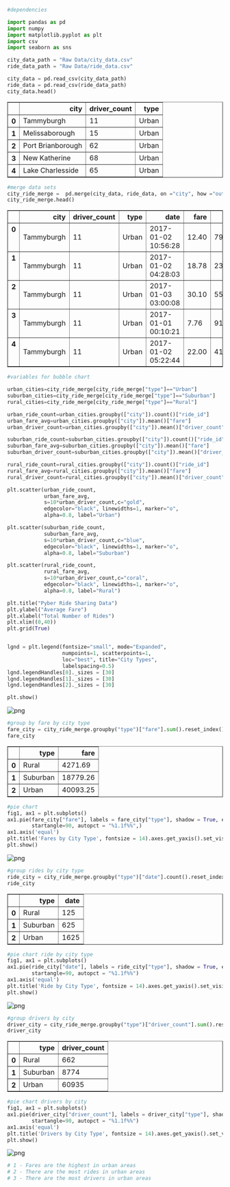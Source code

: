 

```python
#dependencies

import pandas as pd
import numpy
import matplotlib.pyplot as plt
import csv
import seaborn as sns

city_data_path = "Raw Data/city_data.csv"
ride_data_path = "Raw Data/ride_data.csv"

city_data = pd.read_csv(city_data_path)
ride_data = pd.read_csv(ride_data_path)
city_data.head()
```




<div>
<style>
    .dataframe thead tr:only-child th {
        text-align: right;
    }

    .dataframe thead th {
        text-align: left;
    }

    .dataframe tbody tr th {
        vertical-align: top;
    }
</style>
<table border="1" class="dataframe">
  <thead>
    <tr style="text-align: right;">
      <th></th>
      <th>city</th>
      <th>driver_count</th>
      <th>type</th>
    </tr>
  </thead>
  <tbody>
    <tr>
      <th>0</th>
      <td>Tammyburgh</td>
      <td>11</td>
      <td>Urban</td>
    </tr>
    <tr>
      <th>1</th>
      <td>Melissaborough</td>
      <td>15</td>
      <td>Urban</td>
    </tr>
    <tr>
      <th>2</th>
      <td>Port Brianborough</td>
      <td>62</td>
      <td>Urban</td>
    </tr>
    <tr>
      <th>3</th>
      <td>New Katherine</td>
      <td>68</td>
      <td>Urban</td>
    </tr>
    <tr>
      <th>4</th>
      <td>Lake Charlesside</td>
      <td>65</td>
      <td>Urban</td>
    </tr>
  </tbody>
</table>
</div>




```python
#merge data sets
city_ride_merge =  pd.merge(city_data, ride_data, on ="city", how ="outer")
city_ride_merge.head()
```




<div>
<style>
    .dataframe thead tr:only-child th {
        text-align: right;
    }

    .dataframe thead th {
        text-align: left;
    }

    .dataframe tbody tr th {
        vertical-align: top;
    }
</style>
<table border="1" class="dataframe">
  <thead>
    <tr style="text-align: right;">
      <th></th>
      <th>city</th>
      <th>driver_count</th>
      <th>type</th>
      <th>date</th>
      <th>fare</th>
      <th>ride_id</th>
    </tr>
  </thead>
  <tbody>
    <tr>
      <th>0</th>
      <td>Tammyburgh</td>
      <td>11</td>
      <td>Urban</td>
      <td>2017-01-02 10:56:28</td>
      <td>12.40</td>
      <td>7963408790849</td>
    </tr>
    <tr>
      <th>1</th>
      <td>Tammyburgh</td>
      <td>11</td>
      <td>Urban</td>
      <td>2017-01-02 04:28:03</td>
      <td>18.78</td>
      <td>2315208159060</td>
    </tr>
    <tr>
      <th>2</th>
      <td>Tammyburgh</td>
      <td>11</td>
      <td>Urban</td>
      <td>2017-01-03 03:00:08</td>
      <td>30.10</td>
      <td>558639764959</td>
    </tr>
    <tr>
      <th>3</th>
      <td>Tammyburgh</td>
      <td>11</td>
      <td>Urban</td>
      <td>2017-01-01 00:10:21</td>
      <td>7.76</td>
      <td>9113511454178</td>
    </tr>
    <tr>
      <th>4</th>
      <td>Tammyburgh</td>
      <td>11</td>
      <td>Urban</td>
      <td>2017-01-02 05:22:44</td>
      <td>22.00</td>
      <td>4171010688543</td>
    </tr>
  </tbody>
</table>
</div>




```python
#variables for bubble chart

urban_cities=city_ride_merge[city_ride_merge["type"]=="Urban"]
suburban_cities=city_ride_merge[city_ride_merge["type"]=="Suburban"]
rural_cities=city_ride_merge[city_ride_merge["type"]=="Rural"]

urban_ride_count=urban_cities.groupby(["city"]).count()["ride_id"]
urban_fare_avg=urban_cities.groupby(["city"]).mean()["fare"]
urban_driver_count=urban_cities.groupby(["city"]).mean()["driver_count"]

suburban_ride_count=suburban_cities.groupby(["city"]).count()["ride_id"]
suburban_fare_avg=suburban_cities.groupby(["city"]).mean()["fare"]
suburban_driver_count=suburban_cities.groupby(["city"]).mean()["driver_count"]

rural_ride_count=rural_cities.groupby(["city"]).count()["ride_id"]
rural_fare_avg=rural_cities.groupby(["city"]).mean()["fare"]
rural_driver_count=rural_cities.groupby(["city"]).mean()["driver_count"]
```


```python
plt.scatter(urban_ride_count, 
            urban_fare_avg, 
            s=10*urban_driver_count,c="gold",
            edgecolor="black", linewidths=1, marker="o",
            alpha=0.8, label="Urban")

plt.scatter(suburban_ride_count, 
            suburban_fare_avg, 
            s=10*urban_driver_count,c="blue",
            edgecolor="black", linewidths=1, marker="o",
            alpha=0.8, label="Suburban")

plt.scatter(rural_ride_count, 
            rural_fare_avg, 
            s=10*urban_driver_count,c="coral",
            edgecolor="black", linewidths=1, marker="o",
            alpha=0.8, label="Rural")

plt.title("Pyber Ride Sharing Data")
plt.ylabel("Average Fare")
plt.xlabel("Total Number of Rides")
plt.xlim((0,40))
plt.grid(True)


lgnd = plt.legend(fontsize="small", mode="Expanded", 
                  numpoints=1, scatterpoints=1, 
                  loc="best", title="City Types", 
                  labelspacing=0.5)
lgnd.legendHandles[0]._sizes = [30]
lgnd.legendHandles[1]._sizes = [30]
lgnd.legendHandles[2]._sizes = [30]

plt.show()
```


![png](output_3_0.png)



```python
#group by fare by city type
fare_city = city_ride_merge.groupby("type")["fare"].sum().reset_index()
fare_city
```




<div>
<style>
    .dataframe thead tr:only-child th {
        text-align: right;
    }

    .dataframe thead th {
        text-align: left;
    }

    .dataframe tbody tr th {
        vertical-align: top;
    }
</style>
<table border="1" class="dataframe">
  <thead>
    <tr style="text-align: right;">
      <th></th>
      <th>type</th>
      <th>fare</th>
    </tr>
  </thead>
  <tbody>
    <tr>
      <th>0</th>
      <td>Rural</td>
      <td>4271.69</td>
    </tr>
    <tr>
      <th>1</th>
      <td>Suburban</td>
      <td>18779.26</td>
    </tr>
    <tr>
      <th>2</th>
      <td>Urban</td>
      <td>40093.25</td>
    </tr>
  </tbody>
</table>
</div>




```python
#pie chart
fig1, ax1 = plt.subplots()
ax1.pie(fare_city["fare"], labels = fare_city["type"], shadow = True, explode = (0,0,0.1), 
        startangle=90, autopct = "%1.1f%%",)
ax1.axis('equal')
plt.title('Fares by City Type', fontsize = 14).axes.get_yaxis().set_visible(False)
plt.show()
```


![png](output_5_0.png)



```python
#group rides by city type
ride_city = city_ride_merge.groupby("type")["date"].count().reset_index()
ride_city
```




<div>
<style>
    .dataframe thead tr:only-child th {
        text-align: right;
    }

    .dataframe thead th {
        text-align: left;
    }

    .dataframe tbody tr th {
        vertical-align: top;
    }
</style>
<table border="1" class="dataframe">
  <thead>
    <tr style="text-align: right;">
      <th></th>
      <th>type</th>
      <th>date</th>
    </tr>
  </thead>
  <tbody>
    <tr>
      <th>0</th>
      <td>Rural</td>
      <td>125</td>
    </tr>
    <tr>
      <th>1</th>
      <td>Suburban</td>
      <td>625</td>
    </tr>
    <tr>
      <th>2</th>
      <td>Urban</td>
      <td>1625</td>
    </tr>
  </tbody>
</table>
</div>




```python
#pie chart ride by city type
fig1, ax1 = plt.subplots()
ax1.pie(ride_city["date"], labels = ride_city["type"], shadow = True, explode = (0,0,0.1), 
        startangle=90, autopct = "%1.1f%%")
ax1.axis('equal')
plt.title('Ride by City Type', fontsize = 14).axes.get_yaxis().set_visible(False)
plt.show()
```


![png](output_7_0.png)



```python
#group drivers by city
driver_city = city_ride_merge.groupby("type")["driver_count"].sum().reset_index()
driver_city
```




<div>
<style>
    .dataframe thead tr:only-child th {
        text-align: right;
    }

    .dataframe thead th {
        text-align: left;
    }

    .dataframe tbody tr th {
        vertical-align: top;
    }
</style>
<table border="1" class="dataframe">
  <thead>
    <tr style="text-align: right;">
      <th></th>
      <th>type</th>
      <th>driver_count</th>
    </tr>
  </thead>
  <tbody>
    <tr>
      <th>0</th>
      <td>Rural</td>
      <td>662</td>
    </tr>
    <tr>
      <th>1</th>
      <td>Suburban</td>
      <td>8774</td>
    </tr>
    <tr>
      <th>2</th>
      <td>Urban</td>
      <td>60935</td>
    </tr>
  </tbody>
</table>
</div>




```python
#pie chart drivers by city
fig1, ax1 = plt.subplots()
ax1.pie(driver_city["driver_count"], labels = driver_city["type"], shadow = True, explode = (0,0,0.1), 
        startangle=90, autopct = "%1.1f%%")
ax1.axis('equal')
plt.title('Drivers by City Type', fontsize = 14).axes.get_yaxis().set_visible(False)
plt.show()
```


![png](output_9_0.png)



```python
# 1 - Fares are the highest in urban areas
# 2 - There are the most rides in urban areas
# 3 - There are the most drivers in urban areas
```
